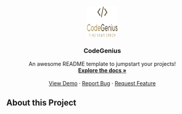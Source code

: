 

#

<div align="center">
  <a href="https://github.com/CSWilder02/Term-4-Group-2---Project">
    <img src="Class Work\Logo\CodeGeniusLogoFull.svg" alt="CodeGenius </>" width="80" height="80">
  </a>

  <h3 align="center">CodeGenius </h3>

  <p align="center">
    An awesome README template to jumpstart your projects!
    <br />
    <a href="https://github.com/CSWilder02/Term-4-Group-2---Project/tree/main/Class%20Work"><strong>Explore the docs »</strong></a>
    <br />
    <br />
    <a href="add The demo Video Link here">View Demo</a>
    ·
    <a href="bug report link">Report Bug</a>
    ·
    <a href="Maybe">Request Feature</a>
  </p>
</div>


## About this Project